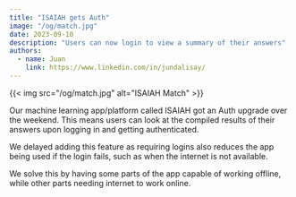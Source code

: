 ```yaml
---
title: "ISAIAH gets Auth"
image: "/og/match.jpg"
date: 2023-09-10
description: "Users can now login to view a summary of their answers"
authors:
  - name: Juan
    link: https://www.linkedin.com/in/jundalisay/
---
```



{{< img src="/og/match.jpg" alt="ISAIAH Match" >}}


Our machine learning app/platform called ISAIAH got an Auth upgrade over the weekend. This means users can look at the compiled results of their answers upon logging in and getting authenticated. 


We delayed adding this feature as requiring logins also reduces the app being used if the login fails, such as when the internet is not available. 

We solve this by having some parts of the app capable of working offline, while other parts needing internet to work online.  

